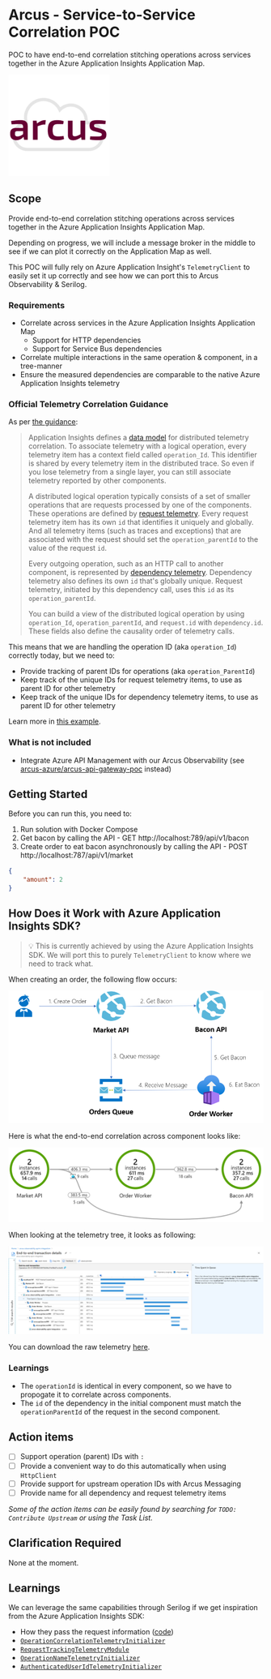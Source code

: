 # Arcus - Service-to-Service Correlation POC

POC to have end-to-end correlation stitching operations across services together in the Azure Application Insights Application Map.

![Arcus](https://raw.githubusercontent.com/arcus-azure/arcus/master/media/arcus.png)

## Scope

Provide end-to-end correlation stitching operations across services together in the Azure Application Insights Application Map.

Depending on progress, we will include a message broker in the middle to see if we can plot it correctly on the Application Map as well.

This POC will fully rely on Azure Application Insight's `TelemetryClient` to easily set it up correctly and see how we can port this to Arcus Observability & Serilog.

### Requirements

- Correlate across services in the Azure Application Insights Application Map
    - Support for HTTP dependencies
    - Support for Service Bus dependencies
- Correlate multiple interactions in the same operation & component, in a tree-manner
- Ensure the measured dependencies are comparable to the native Azure Application Insights telemetry

### Official Telemetry Correlation Guidance

As per [the guidance](https://docs.microsoft.com/en-us/azure/azure-monitor/app/correlation#data-model-for-telemetry-correlation):

> Application Insights defines a [data model](../../azure-monitor/app/data-model.md) for distributed telemetry correlation. To associate telemetry with a logical operation, every telemetry item has a context field called `operation_Id`. This identifier is shared by every telemetry item in the distributed trace. So even if you lose telemetry from a single layer, you can still associate telemetry reported by other components.
> 
> A distributed logical operation typically consists of a set of smaller operations that are requests processed by one of the components. These operations are defined by [request telemetry](../../azure-monitor/app/data-model-request-telemetry.md). Every request telemetry item has its own `id` that identifies it uniquely and globally. And all telemetry items (such as traces and exceptions) that are associated with the request should set the `operation_parentId` to the value of the request `id`.
> 
> Every outgoing operation, such as an HTTP call to another component, is represented by [dependency telemetry](../../azure-monitor/app/data-model-dependency-telemetry.md). Dependency telemetry also defines its own `id` that's globally unique. Request telemetry, initiated by this dependency call, uses this `id` as its `operation_parentId`.
> 
> You can build a view of the distributed logical operation by using `operation_Id`, `operation_parentId`, and `request.id` with `dependency.id`. These fields also define the causality order of telemetry calls.

This means that we are handling the operation ID (aka `operation_Id`) correctly today, but we need to:

- Provide tracking of parent IDs for operations (aka `operation_ParentId`)
- Keep track of the unique IDs for request telemetry items, to use as parent ID for other telemetry
- Keep track of the unique IDs for dependency telemetry items, to use as parent ID for other telemetry

Learn more in [this example](https://docs.microsoft.com/en-us/azure/azure-monitor/app/correlation#example).

### What is not included

- Integrate Azure API Management with our Arcus Observability (see [arcus-azure/arcus-api-gateway-poc](https://github.com/arcus-azure/arcus-api-gateway-poc) instead)

## Getting Started

Before you can run this, you need to:

1. Run solution with Docker Compose
2. Get bacon by calling the API - GET http://localhost:789/api/v1/bacon
3. Create order to eat bacon asynchronously by calling the API - POST http://localhost:787/api/v1/market
```json
{
    "amount": 2
}
```

## How Does it Work with Azure Application Insights SDK?

> 💡 This is currently achieved by using the Azure Application Insights SDK.
>    We will port this to purely `TelemetryClient` to know where we need to track what.

When creating an order, the following flow occurs:

![](media/how-it-works.png)

Here is what the end-to-end correlation across component looks like:

![](media/end-to-end-correlation.png)

When looking at the telemetry tree, it looks as following:

![](media/tree-overview.png)

You can download the raw telemetry [here](raw-telemetry.csv).

### Learnings

- The `operationId` is identical in every component, so we have to propogate it to correlate across components.
- The `id` of the dependency in the initial component must match the `operationParentId` of the request in the second component.

## Action items

- [ ] Support operation (parent) IDs with `:`
- [ ] Provide a convenient way to do this automatically when using `HttpClient`
- [ ] Provide support for upstream operation IDs with Arcus Messaging
- [ ] Provide name for all dependency and request telemetry items

_Some of the action items can be easily found by searching for `TODO: Contribute Upstream` or using the Task List._

## Clarification Required

None at the moment.

## Learnings

We can leverage the same capabilities through Serilog if we get inspiration from the Azure Application Insights SDK:

- How they pass the request information ([code](https://github.com/microsoft/ApplicationInsights-dotnet/blob/develop/WEB/Src/Web/Web/HttpContextExtension.cs#L16))
- [`OperationCorrelationTelemetryInitializer`](https://github.com/microsoft/ApplicationInsights-dotnet/blob/develop/WEB/Src/Web/Web/OperationCorrelationTelemetryInitializer.cs)
- [`RequestTrackingTelemetryModule`](https://github.com/microsoft/ApplicationInsights-dotnet/blob/develop/WEB/Src/Web/Web/RequestTrackingTelemetryModule.cs)
- [`OperationNameTelemetryInitializer`](https://github.com/microsoft/ApplicationInsights-dotnet/blob/develop/WEB/Src/Web/Web/OperationNameTelemetryInitializer.cs)
- [`AuthenticatedUserIdTelemetryInitializer`](https://github.com/microsoft/ApplicationInsights-dotnet/blob/develop/WEB/Src/Web/Web/AuthenticatedUserIdTelemetryInitializer.cs)
